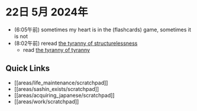 # 22日 5月 2024年
- (6:05午前) sometimes my heart is in the (flashcards) game, sometimes it is not
- (8:02午前) reread [the tyranny of structurelessness](https://www.jofreeman.com/joreen/tyranny.htm)
  - read [the tyranny of tyranny](https://theanarchistlibrary.org/library/cathy-levine-the-tyranny-of-tyranny)



## Quick Links
- [[areas/life_maintenance/scratchpad]]
- [[areas/sashin_exists/scratchpad]]
- [[areas/acquiring_japanese/scratchpad]]
- [[areas/work/scratchpad]]
